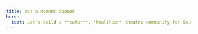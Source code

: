 ```yaml
---
title: Not a Moment Sooner
hero:
  text: Let's build a **safer**, *healthier* theatre community for South Carolina
---
```

